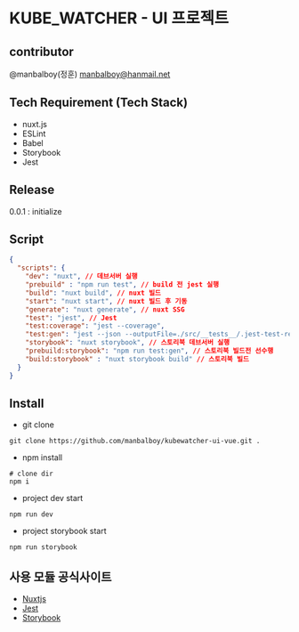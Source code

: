 # KUBE_WATCHER - UI 프로젝트
 
## contributor
@manbalboy(정훈) manbalboy@hanmail.net

## Tech Requirement (Tech Stack)
- nuxt.js
- ESLint
- Babel
- Storybook
- Jest

## Release
0.0.1 : initialize

## Script
```json
{
  "scripts": {
    "dev": "nuxt", // 데브서버 실행
    "prebuild" : "npm run test", // build 전 jest 실행
    "build": "nuxt build", // nuxt 빌드
    "start": "nuxt start", // nuxt 빌드 후 기동
    "generate": "nuxt generate", // nuxt SSG 
    "test": "jest", // Jest
    "test:coverage": "jest --coverage",
    "test:gen": "jest --json --outputFile=./src/__tests__/.jest-test-results.json || true", // Jest report 
    "storybook": "nuxt storybook", // 스토리북 데브서버 실행
    "prebuild:storybook": "npm run test:gen", // 스토리북 빌드전 선수행
    "build:storybook" : "nuxt storybook build" // 스토리북 빌드
  }
}
```

## Install
- git clone
```shell
git clone https://github.com/manbalboy/kubewatcher-ui-vue.git .
```
- npm install
```shell
# clone dir
npm i
```

- project dev start
```shell
npm run dev
```

- project storybook start
```shell
npm run storybook
```


## 사용 모듈 공식사이트
- [Nuxtjs](https://nuxtjs.org)
- [Jest](https://jestjs.io/)
- [Storybook](https://storybook.js.org/)
